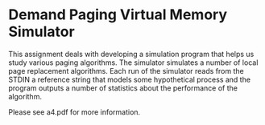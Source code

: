 # Demand Paging Virtual Memory Simulator

This assignment deals with developing a simulation program that helps us study various 
paging algorithms. The simulator simulates a number of local page replacement algorithms.
Each run of the simulator reads from the STDIN a reference string that models some hypothetical process
and the program outputs a number of statistics about the performance of the algorithm.

Please see a4.pdf for more information.

